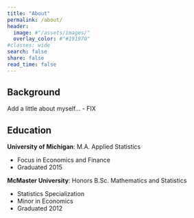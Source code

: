 ```yaml
---
title: "About"
permalink: /about/
header:
  image: #"/assets/images/"
  overlay_color: #"#191970"
#classes: wide
search: false
share: false
read_time: false
---
```


## Background

Add a little about myself... - FIX


## Education

**University of Michigan**: M.A. Applied Statistics
- Focus in Economics and Finance
- Graduated 2015


**McMaster University**: Honors B.Sc. Mathematics and Statistics
- Statistics Specialization
- Minor in Economics
- Graduated 2012
